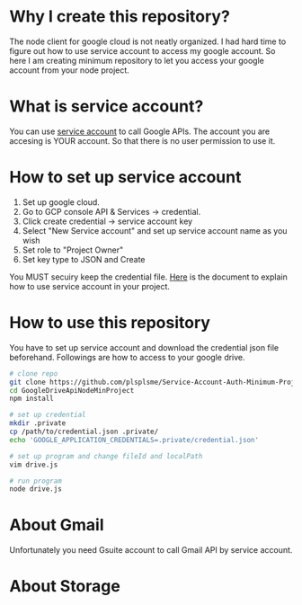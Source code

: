 # Why I create this repository?

The node client for google cloud is not neatly organized.
I had hard time to figure out how to use service account to access my google account.
So here I am creating minimum repository to let you access your google account from your node project. 

# What is service account?

You can use [service account](https://cloud.google.com/iam/docs/understanding-service-accounts) to call Google APIs.
The account you are accesing is YOUR account. So that there is no user permission to use it.

# How to set up service account

1. Set up google cloud.
2. Go to GCP console API & Services -> credential.
3. Click create credential -> service account key
4. Select "New Service account" and set up service account name as you wish
5. Set role to "Project Owner"
6. Set key type to JSON and Create

You MUST secuiry keep the credential file.
[Here](https://cloud.google.com/docs/authentication/production) is the document to explain how to use service account in your project.

# How to use this repository

You have to set up service account and download the credential json file beforehand.
Followings are how to access to your google drive.

```bash
# clone repo
git clone https://github.com/plsplsme/Service-Account-Auth-Minimum-Project.git
cd GoogleDriveApiNodeMinProject
npm install

# set up credential
mkdir .private
cp /path/to/credential.json .private/
echo 'GOOGLE_APPLICATION_CREDENTIALS=.private/credential.json'

# set up program and change fileId and localPath
vim drive.js

# run program
node drive.js
```
# About Gmail

Unfortunately you need Gsuite account to call Gmail API by service account.

# About Storage

